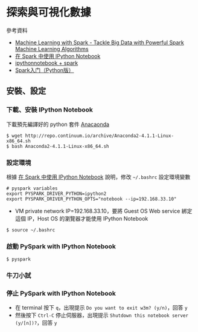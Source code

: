 # 探索與可視化數據

參考資料
- [Machine Learning with Spark - Tackle Big Data with Powerful Spark Machine Learning Algorithms](https://www.amazon.com/Machine-Learning-Spark-Powerful-Algorithms/dp/1783288515)
- [在 Spark 中使用 IPython Notebook](http://www.cnblogs.com/NaughtyBaby/p/5469469.html)
- [ipythonnotebook + spark](http://blog.csdn.net/sadfasdgaaaasdfa/article/details/47090513)
- [Spark入门（Python版）](http://blog.jobbole.com/86232/)

## 安裝、設定

### 下載、安裝 IPython Notebook
下載預先編譯好的 python 套件 [Anacaonda](https://www.continuum.io/downloads)

```shell
$ wget http://repo.continuum.io/archive/Anaconda2-4.1.1-Linux-x86_64.sh
$ bash Anaconda2-4.1.1-Linux-x86_64.sh
```

### 設定環境
根據 [在 Spark 中使用 IPython Notebook](http://www.cnblogs.com/NaughtyBaby/p/5469469.html) 說明，修改 `~/.bashrc` 設定環境變數

```
# pyspark variables
export PYSPARK_DRIVER_PYTHON=ipython2
export PYSPARK_DRIVER_PYTHON_OPTS="notebook --ip=192.168.33.10"
```
- VM private network IP=192.168.33.10，要將 Guest OS Web service 綁定這個 IP，Host OS 的瀏覽器才能使用 IPython Notebook

```shell
$ source ~/.bashrc
```

### 啟動 PySpark with IPython Notebook
```shell
$ pyspark
```

### 牛刀小試

### 停止 PySpark with IPython Notebook
- 在 terminal 按下 `q`，出現提示 `Do you want to exit w3m? (y/n)`，回答 `y`
- 然後按下 `Ctrl-C` 停止伺服器，出現提示 `Shutdown this notebook server (y/[n])?`，回答 `y`

